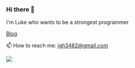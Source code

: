 

<!--
**luke-jeong/luke-jeong** is a ✨ _special_ ✨ repository because its `README.md` (this file) appears on your GitHub profile.

Here are some ideas to get you started:

- 🔭 I’m currently working on ...
- 🌱 I’m currently learning ...
- 👯 I’m looking to collaborate on ...
- 🤔 I’m looking for help with ...
- 💬 Ask me about ...
- 📫 How to reach me: ...
- 😄 Pronouns: ...
- ⚡ Fun fact: ...
-->
### Hi there 👋

I'm Luke who wants to be a strongest programmer

[Blog](https://velog.io/@ghjeong)  

📫 How to reach me: jgh3482@gmail.com

<img src="https://img.shields.io/badge/JAVA-007396?style=flat-square&logo=Java&logoColor=white"/>
